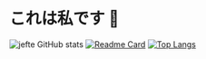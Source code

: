 # これは私です 👋

![jefte GitHub stats](https://github-readme-stats.vercel.app/api?username=jeftepaula&show_icons=true&theme=tokyonight)
[![Readme Card](https://github-readme-stats.vercel.app/api/pin/?username=jeftepaula&repo=Orcamento-project)](https://jeftepaula.github.io/Orcamento-project)
[![Top Langs](https://github-readme-stats.vercel.app/api/top-langs/?username=jeftepaula)](https://github.com/anuraghazra/github-readme-stats)

